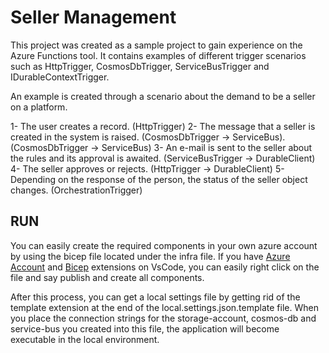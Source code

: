 # Seller Management

This project was created as a sample project to gain experience on the Azure Functions tool. It contains examples of different trigger scenarios such as HttpTrigger, CosmosDbTrigger, ServiceBusTrigger and IDurableContextTrigger.

An example is created through a scenario about the demand to be a seller on a platform. 

1- The user creates a record. (HttpTrigger)
2- The message that a seller is created in the system is raised. (CosmosDbTrigger -> ServiceBus). (CosmosDbTrigger -> ServiceBus)
3- An e-mail is sent to the seller about the rules and its approval is awaited. (ServiceBusTrigger -> DurableClient)
4- The seller approves or rejects. (HttpTrigger -> DurableClient)
5- Depending on the response of the person, the status of the seller object changes. (OrchestrationTrigger)

## __RUN__

You can easily create the required components in your own azure account by using the bicep file located under the infra file. If you have [Azure Account](https://marketplace.visualstudio.com/items?itemName=ms-vscode.azure-account) and [Bicep](https://marketplace.visualstudio.com/items?itemName=ms-azuretools.vscode-bicep) extensions on VsCode, you can easily right click on the file and say publish and create all components.

After this process, you can get a local settings file by getting rid of the template extension at the end of the local.settings.json.template file. When you place the connection strings for the storage-account, cosmos-db and service-bus you created into this file, the application will become executable in the local environment.